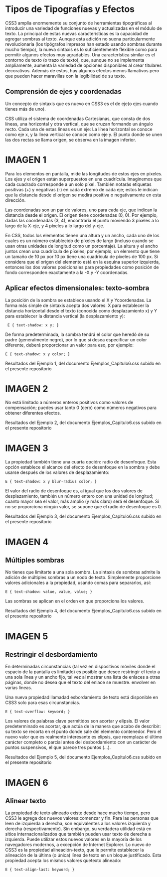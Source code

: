 # Tipos de Tipografías y Efectos

CSS3 amplía enormemente su conjunto de herramientas tipográficas al introducir una variedad de funciones nuevas y actualizadas en el módulo de texto.
La principal de estas nuevas características es la capacidad de agregar sombras al texto. Aunque esta adición no suena particularmente revolucionaria (los tipógrafos impresos han estado usando sombras durante mucho tiempo), la nueva sintaxis es lo suficientemente flexible como para permitir algunos efectos muy agradables. Una característica similar es el contorno de texto (o trazo de texto), que, aunque no se implementa ampliamente, aumenta la variedad de opciones disponibles al crear titulares decorativos. Además de estos, hay algunos efectos menos llamativos pero que pueden hacer maravillas con la legibilidad de su texto.

## Comprensión de ejes y coordenadas

Un concepto de sintaxis que es nuevo en CSS3 es el de eje(o ejes cuando tienes más de   uno). 

CSS utiliza el sistema de coordenadas Cartesianas, que consta de dos líneas, una horizontal y otra vertical, que se cruzan formando un ángulo recto. Cada una de estas líneas es un eje: La línea horizontal se conoce como eje x, y la línea vertical se conoce como eje y. El punto donde se unen las dos rectas se llama origen, se observa en la imagen inferior.

# IMAGEN 1


Para los elementos en pantalla, mide las longitudes de estos ejes en píxeles. Los ejes y el origen están superpuestos en una cuadrícula. Imaginemos que cada cuadrado corresponde a un solo píxel. También notarás etiquetas positivas (+) y negativas (-) en cada extremo de cada eje; estos le indican que la distancia desde el origen se medirá positiva o negativamente en esta   dirección.

Las coordenadas son un par de valores, uno para cada eje, que indican la distancia desde el origen. El origen tiene coordenadas (0, 0). Por ejemplo, dadas las coordenadas (3, 4), encontraría el punto moviendo 3 píxeles a lo largo de la X-eje, y 4 píxeles a lo largo del y-eje.

En CSS, todos los elementos tienen una altura y un ancho, cada uno de los cuales es un número establecido de píxeles de largo (incluso cuando se usan otras unidades de longitud como un porcentaje). La altura y el ancho juntos crean una cuadrícula de píxeles; por ejemplo, un elemento que tiene un tamaño de 10 px por 10 px tiene una cuadrícula de píxeles de 100 px. Si considera que el origen del elemento está en la esquina superior izquierda, entonces los dos valores  posicionales para propiedades como posición de fondo corresponden exactamente a la -X y -Y coordenadas.

## Aplicar efectos dimensionales: texto-sombra

La posición de la sombra se establece usando el X y Ycoordenadas. La forma más simple de sintaxis acepta dos valores: X para establecer la distancia  horizontal desde el texto (conocida como desplazamiento x) y Y para establecer la distancia vertical (la desplazamiento y):

     E { text-shadow: x y; }
     
De forma predeterminada, la sombra tendrá el color que heredó de su padre (generalmente negro), por lo que si desea especificar un color diferente, deberá proporcionar un valor para eso, por ejemplo:

    E { text-shadow: x y color; }
    
Resultados del Ejemplo 1, del documento Ejemplos_Capitulo6.css subido en el presente repositorio

# IMAGEN 2

No está limitado a números enteros positivos como valores de compensación; puedes usar tanto 0 (cero) como números negativos para obtener diferentes efectos. 

Resultados del Ejemplo 2, del documento Ejemplos_Capitulo6.css subido en el presente repositorio

# IMAGEN 3

La propiedad también tiene una cuarta opción: radio de desenfoque. Esta opción establece el alcance del efecto de desenfoque en la sombra y debe usarse después de los valores de desplazamiento:

    E { text-shadow: x y blur-radius color; }
    
El valor del radio de desenfoque es, al igual que los dos valores de desplazamiento, también un número entero con una unidad de longitud; cuanto mayor sea el valor, más amplio (y más claro) será el desenfoque. Si no se proporciona ningún valor, se supone que el radio de desenfoque es 0. 

Resultados del Ejemplo 3, del documento Ejemplos_Capitulo6.css subido en el presente repositorio

# IMAGEN 4

## Múltiples sombras

No tienes que limitarte a una sola sombra. La sintaxis de sombras admite la adición de múltiples sombras a un nodo de texto. Simplemente proporcione valores adicionales a la propiedad, usando comas para separarlos, así:

    E { text-shadow: value, value, value; }
    
Las sombras se aplican en el orden en que proporciona los valores. 

Resultados del Ejemplo 4, del documento Ejemplos_Capitulo6.css subido en el presente repositorio

# IMAGEN 5

## Restringir el desbordamiento

En determinadas circunstancias (tal vez en dispositivos móviles donde el espacio de la pantalla es limitado) es posible que desee restringir el texto a una sola línea y un ancho fijo, tal vez al mostrar una lista de enlaces a otras páginas, donde no desea que el texto del enlace se muestre. envolver en varias líneas. 

Una nueva propiedad llamadad esbordamiento de texto está disponible en CSS3 solo para esas circunstancias. 

    E { text-overflow: keyword; }
    
Los valores de palabras clave permitidos son acortar y elipsis. El valor predeterminado es acortar, que actúa de la manera que acabo de describir: su texto se recorta en el punto donde sale del elemento contenedor. Pero el nuevo valor que es realmente interesante es elipsis, que reemplaza el último carácter completo o parcial antes del desbordamiento con un carácter de puntos suspensivos, el que parece tres   puntos (...).

Resultados del Ejemplo 5, del documento Ejemplos_Capitulo6.css subido en el presente repositorio

# IMAGEN 6

## Alinear texto

La propiedad de texto alineado existe desde hace mucho tiempo, pero CSS3 le agrega dos nuevos valores:comenzar y fin. Para las personas que leen de izquierda a derecha, son equivalentes a los valores izquierda y derecha (respectivamente). Sin embargo, su verdadera utilidad está en sitios internacionalizados que también pueden usar texto de derecha a izquierda. Puede utilizar estos nuevos valores en la mayoría de los navegadores modernos, a excepción de Internet Explorer.
Lo nuevo de CSS3 es la propiedad alineación-texto, que le permite establecer la alineación de la última (o única) línea de texto en un bloque justificado. Esta propiedad acepta los mismos valores quetexto alineado:

    E { text-align-last: keyword; }



